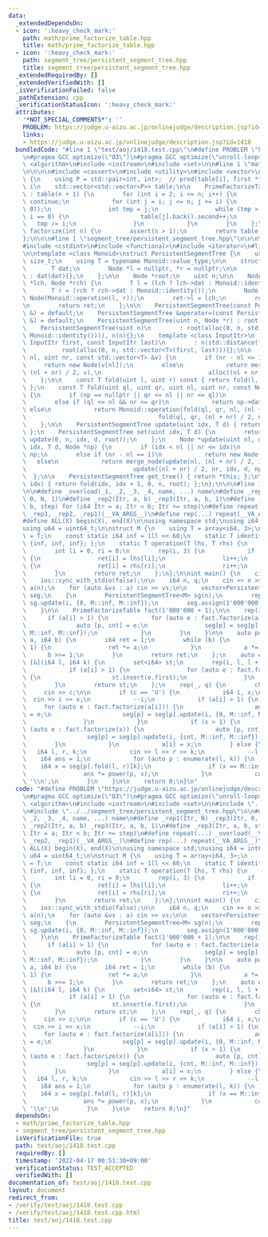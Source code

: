 ```yaml
---
data:
  _extendedDependsOn:
  - icon: ':heavy_check_mark:'
    path: math/prime_factorize_table.hpp
    title: math/prime_factorize_table.hpp
  - icon: ':heavy_check_mark:'
    path: segment_tree/persistent_segment_tree.hpp
    title: segment_tree/persistent_segment_tree.hpp
  _extendedRequiredBy: []
  _extendedVerifiedWith: []
  _isVerificationFailed: false
  _pathExtension: cpp
  _verificationStatusIcon: ':heavy_check_mark:'
  attributes:
    '*NOT_SPECIAL_COMMENTS*': ''
    PROBLEM: https://judge.u-aizu.ac.jp/onlinejudge/description.jsp?id=1418
    links:
    - https://judge.u-aizu.ac.jp/onlinejudge/description.jsp?id=1418
  bundledCode: "#line 1 \"test/aoj/1418.test.cpp\"\n#define PROBLEM \"https://judge.u-aizu.ac.jp/onlinejudge/description.jsp?id=1418\"\
    \n#pragma GCC optimize(\"O3\")\n#pragma GCC optimize(\"unroll-loops\")\n\n#include\
    \ <algorithm>\n#include <iostream>\n#include <set>\n\n#line 1 \"math/prime_factorize_table.hpp\"\
    \n\n\n\n#include <cassert>\n#include <utility>\n#include <vector>\n\nstruct PrimeFactorizeTable\
    \ {\n    using P = std::pair<int, int>;  // prod(table[i], first ** second) =\
    \ i\n    std::vector<std::vector<P>> table;\n\n    PrimeFactorizeTable(int n)\
    \ : table(n + 1) {\n        for (int i = 2; i <= n; i++) {\n            if (!table[i].empty())\
    \ continue;\n            for (int j = i; j <= n; j += i) {\n                table[j].push_back(P(i,\
    \ 0));\n                int tmp = j;\n                while (tmp > 1 && tmp %\
    \ i == 0) {\n                    table[j].back().second++;\n                 \
    \   tmp /= i;\n                }\n            }\n        }\n    };\n\n    std::vector<P>\
    \ factorize(int n) {\n        assert(n > 1);\n        return table[n];\n    };\n\
    };\n\n\n#line 1 \"segment_tree/persistent_segment_tree.hpp\"\n\n\n\n#include <cstddef>\n\
    #include <cstdint>\n#include <functional>\n#include <iterator>\n#line 9 \"segment_tree/persistent_segment_tree.hpp\"\
    \n\ntemplate <class Monoid>\nstruct PersistentSegmentTree {\n    using uint =\
    \ size_t;\n    using T = typename Monoid::value_type;\n\n    struct Node {\n \
    \       T dat;\n        Node *l = nullptr, *r = nullptr;\n\n        Node(T dat)\
    \ : dat(dat){};\n    };\n\n    Node *root;\n    uint n;\n\n    Node *merge_node(Node\
    \ *lch, Node *rch) {\n        T l = (lch ? lch->dat : Monoid::identity());\n \
    \       T r = (rch ? rch->dat : Monoid::identity());\n        Node *ret = new\
    \ Node(Monoid::operation(l, r));\n        ret->l = lch;\n        ret->r = rch;\n\
    \n        return ret;\n    };\n\n    PersistentSegmentTree(const PersistentSegmentTree\
    \ &) = default;\n    PersistentSegmentTree &operator=(const PersistentSegmentTree\
    \ &) = default;\n    PersistentSegmentTree(uint n, Node *r) : root(r), n(n){};\n\
    \    PersistentSegmentTree(uint n)\n        : root(alloc(0, n, std::vector<T>(n,\
    \ Monoid::identity()))), n(n){};\n    template <class InputItr>\n    PersistentSegmentTree(const\
    \ InputItr first, const InputItr last)\n        : n(std::distance(first, last)),\n\
    \          root(alloc(0, n, std::vector<T>(first, last))){};\n\n    Node *alloc(uint\
    \ nl, uint nr, const std::vector<T> &v) {\n        if (nr - nl <= 1)\n       \
    \     return new Node(v[nl]);\n        else\n            return merge_node(alloc(nl,\
    \ (nl + nr) / 2, v),\n                              alloc((nl + nr) / 2, nr, v));\n\
    \    };\n\n    const T fold(uint l, uint r) const { return fold(l, r, 0, n, root);\
    \ };\n    const T fold(uint ql, uint qr, uint nl, uint nr, const Node *np) const\
    \ {\n        if (np == nullptr || qr <= nl || nr <= ql)\n            return Monoid::identity();\n\
    \        else if (ql <= nl && nr <= qr)\n            return np->dat;\n       \
    \ else\n            return Monoid::operation(fold(ql, qr, nl, (nl + nr) / 2, np->l),\n\
    \                                     fold(ql, qr, (nl + nr) / 2, nr, np->r));\n\
    \    };\n\n    PersistentSegmentTree update(uint idx, T d) { return set(idx, d);\
    \ };\n    PersistentSegmentTree set(uint idx, T d) {\n        return PersistentSegmentTree(n,\
    \ update(0, n, idx, d, root));\n    };\n    Node *update(uint nl, uint nr, uint\
    \ idx, T d, Node *np) {\n        if (idx < nl || nr <= idx)\n            return\
    \ np;\n        else if (nr - nl == 1)\n            return new Node(d);\n     \
    \   else\n            return merge_node(update(nl, (nl + nr) / 2, idx, d, np->l),\n\
    \                              update((nl + nr) / 2, nr, idx, d, np->r));\n  \
    \  };\n\n    PersistentSegmentTree get_tree() { return *this; };\n\n    T operator[](uint\
    \ idx) { return fold(idx, idx + 1, 0, n, root); };\n};\n\n\n#line 11 \"test/aoj/1418.test.cpp\"\
    \n\n#define _overload(_1, _2, _3, _4, name, ...) name\n#define _rep1(Itr, N) _rep3(Itr,\
    \ 0, N, 1)\n#define _rep2(Itr, a, b) _rep3(Itr, a, b, 1)\n#define _rep3(Itr, a,\
    \ b, step) for (i64 Itr = a; Itr < b; Itr += step)\n#define repeat(...) _overload(__VA_ARGS__,\
    \ _rep3, _rep2, _rep1)(__VA_ARGS__)\n#define rep(...) repeat(__VA_ARGS__)\n\n\
    #define ALL(X) begin(X), end(X)\n\nusing namespace std;\nusing i64 = int64_t;\n\
    using u64 = uint64_t;\n\nstruct M {\n    using T = array<i64, 3>;\n    using value_type\
    \ = T;\n    const static i64 inf = 1ll << 60;\n    static T identity() { return\
    \ {inf, inf, inf}; };\n    static T operation(T lhs, T rhs) {\n        T ret;\n\
    \        int li = 0, ri = 0;\n        rep(i, 3) {\n            if (lhs[li] < rhs[ri])\
    \ {\n                ret[i] = lhs[li];\n                li++;\n            } else\
    \ {\n                ret[i] = rhs[ri];\n                ri++;\n            }\n\
    \        }\n        return ret;\n    };\n};\n\nint main() {\n    cin.tie(nullptr);\n\
    \    ios::sync_with_stdio(false);\n\n    i64 n, q;\n    cin >> n >> q;\n    vector<i64>\
    \ a(n);\n    for (auto &vs : a) cin >> vs;\n\n    vector<PersistentSegmentTree<M>>\
    \ seg;\n    {\n        PersistentSegmentTree<M> sg(n);\n        rep(i, n) sg =\
    \ sg.update(i, {0, M::inf, M::inf});\n        seg.assign(1'000'000 + 1, sg);\n\
    \    }\n\n    PrimeFactorizeTable fact(1'000'000 + 1);\n\n    rep(i, n) {\n  \
    \      if (a[i] > 1) {\n            for (auto e : fact.factorize(a[i])) {\n  \
    \              auto [p, cnt] = e;\n                seg[p] = seg[p].update(i, {cnt,\
    \ M::inf, M::inf});\n            }\n        }\n    }\n\n    auto power = [&](i64\
    \ a, i64 b) {\n        i64 ret = 1;\n        while (b) {\n            if (b &\
    \ 1) {\n                ret *= a;\n            }\n            a *= a;\n      \
    \      b >>= 1;\n        }\n        return ret;\n    };\n    auto enumerate =\
    \ [&](i64 l, i64 k) {\n        set<i64> st;\n        rep(i, l, l + k + 1) {\n\
    \            if (a[i] > 1) {\n                for (auto e : fact.factorize(a[i]))\
    \ {\n                    st.insert(e.first);\n                }\n            }\n\
    \        }\n        return st;\n    };\n    rep(_, q) {\n        char c;\n   \
    \     cin >> c;\n\n        if (c == 'U') {\n            i64 i, x;\n          \
    \  cin >> i >> x;\n            --i;\n            if (a[i] > 1) {\n           \
    \     for (auto e : fact.factorize(a[i])) {\n                    auto [p, cnt]\
    \ = e;\n                    seg[p] = seg[p].update(i, {0, M::inf, M::inf});\n\
    \                }\n            }\n            if (x > 1) {\n                for\
    \ (auto e : fact.factorize(x)) {\n                    auto [p, cnt] = e;\n   \
    \                 seg[p] = seg[p].update(i, {cnt, M::inf, M::inf});\n        \
    \        }\n            }\n            a[i] = x;\n        } else {\n         \
    \   i64 l, r, k;\n            cin >> l >> r >> k;\n            --l;\n        \
    \    i64 ans = 1;\n            for (auto p : enumerate(l, k)) {\n            \
    \    i64 x = seg[p].fold(l, r)[k];\n                if (x == M::inf) x = 0;\n\
    \                ans *= power(p, x);\n            }\n            cout << ans <<\
    \ '\\n';\n        }\n    }\n\n    return 0;\n}\n"
  code: "#define PROBLEM \"https://judge.u-aizu.ac.jp/onlinejudge/description.jsp?id=1418\"\
    \n#pragma GCC optimize(\"O3\")\n#pragma GCC optimize(\"unroll-loops\")\n\n#include\
    \ <algorithm>\n#include <iostream>\n#include <set>\n\n#include \"../../math/prime_factorize_table.hpp\"\
    \n#include \"../../segment_tree/persistent_segment_tree.hpp\"\n\n#define _overload(_1,\
    \ _2, _3, _4, name, ...) name\n#define _rep1(Itr, N) _rep3(Itr, 0, N, 1)\n#define\
    \ _rep2(Itr, a, b) _rep3(Itr, a, b, 1)\n#define _rep3(Itr, a, b, step) for (i64\
    \ Itr = a; Itr < b; Itr += step)\n#define repeat(...) _overload(__VA_ARGS__, _rep3,\
    \ _rep2, _rep1)(__VA_ARGS__)\n#define rep(...) repeat(__VA_ARGS__)\n\n#define\
    \ ALL(X) begin(X), end(X)\n\nusing namespace std;\nusing i64 = int64_t;\nusing\
    \ u64 = uint64_t;\n\nstruct M {\n    using T = array<i64, 3>;\n    using value_type\
    \ = T;\n    const static i64 inf = 1ll << 60;\n    static T identity() { return\
    \ {inf, inf, inf}; };\n    static T operation(T lhs, T rhs) {\n        T ret;\n\
    \        int li = 0, ri = 0;\n        rep(i, 3) {\n            if (lhs[li] < rhs[ri])\
    \ {\n                ret[i] = lhs[li];\n                li++;\n            } else\
    \ {\n                ret[i] = rhs[ri];\n                ri++;\n            }\n\
    \        }\n        return ret;\n    };\n};\n\nint main() {\n    cin.tie(nullptr);\n\
    \    ios::sync_with_stdio(false);\n\n    i64 n, q;\n    cin >> n >> q;\n    vector<i64>\
    \ a(n);\n    for (auto &vs : a) cin >> vs;\n\n    vector<PersistentSegmentTree<M>>\
    \ seg;\n    {\n        PersistentSegmentTree<M> sg(n);\n        rep(i, n) sg =\
    \ sg.update(i, {0, M::inf, M::inf});\n        seg.assign(1'000'000 + 1, sg);\n\
    \    }\n\n    PrimeFactorizeTable fact(1'000'000 + 1);\n\n    rep(i, n) {\n  \
    \      if (a[i] > 1) {\n            for (auto e : fact.factorize(a[i])) {\n  \
    \              auto [p, cnt] = e;\n                seg[p] = seg[p].update(i, {cnt,\
    \ M::inf, M::inf});\n            }\n        }\n    }\n\n    auto power = [&](i64\
    \ a, i64 b) {\n        i64 ret = 1;\n        while (b) {\n            if (b &\
    \ 1) {\n                ret *= a;\n            }\n            a *= a;\n      \
    \      b >>= 1;\n        }\n        return ret;\n    };\n    auto enumerate =\
    \ [&](i64 l, i64 k) {\n        set<i64> st;\n        rep(i, l, l + k + 1) {\n\
    \            if (a[i] > 1) {\n                for (auto e : fact.factorize(a[i]))\
    \ {\n                    st.insert(e.first);\n                }\n            }\n\
    \        }\n        return st;\n    };\n    rep(_, q) {\n        char c;\n   \
    \     cin >> c;\n\n        if (c == 'U') {\n            i64 i, x;\n          \
    \  cin >> i >> x;\n            --i;\n            if (a[i] > 1) {\n           \
    \     for (auto e : fact.factorize(a[i])) {\n                    auto [p, cnt]\
    \ = e;\n                    seg[p] = seg[p].update(i, {0, M::inf, M::inf});\n\
    \                }\n            }\n            if (x > 1) {\n                for\
    \ (auto e : fact.factorize(x)) {\n                    auto [p, cnt] = e;\n   \
    \                 seg[p] = seg[p].update(i, {cnt, M::inf, M::inf});\n        \
    \        }\n            }\n            a[i] = x;\n        } else {\n         \
    \   i64 l, r, k;\n            cin >> l >> r >> k;\n            --l;\n        \
    \    i64 ans = 1;\n            for (auto p : enumerate(l, k)) {\n            \
    \    i64 x = seg[p].fold(l, r)[k];\n                if (x == M::inf) x = 0;\n\
    \                ans *= power(p, x);\n            }\n            cout << ans <<\
    \ '\\n';\n        }\n    }\n\n    return 0;\n}"
  dependsOn:
  - math/prime_factorize_table.hpp
  - segment_tree/persistent_segment_tree.hpp
  isVerificationFile: true
  path: test/aoj/1418.test.cpp
  requiredBy: []
  timestamp: '2022-04-17 00:51:30+09:00'
  verificationStatus: TEST_ACCEPTED
  verifiedWith: []
documentation_of: test/aoj/1418.test.cpp
layout: document
redirect_from:
- /verify/test/aoj/1418.test.cpp
- /verify/test/aoj/1418.test.cpp.html
title: test/aoj/1418.test.cpp
---
```

